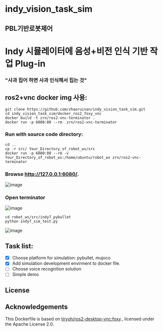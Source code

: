 # indy_vision_task_sim

## PBL기반로봇제어

# Indy 시뮬레이터에 음성+비전 인식 기반 작업 Plug-in

### "사과 집어 하면 사과 인식해서 집는 것"

## ros2+vnc docker img 사용:
```
git clone https://github.com/zhaoruinan/indy_vision_task_sim.git
cd indy_vision_task_sim/docker_ros2_foxy_vnc
docker build -t zrn/ros2-vnc-terminator .
docker run -p 6080:80 --rm  zrn/ros2-vnc-terminator
```
### Run with source code directory:
```
cd ..
cp -r src/ Your_Directory_of_robot_ws/src
docker run -p 6080:80 --rm -v Your_Directory_of_robot_ws:/home/ubuntu/robot_ws zrn/ros2-vnc-terminator
```
### Browse http://127.0.0.1:6080/.
![image](https://drive.google.com/uc?export=view&id=1y--w7AkzVEeZiPnKm2RK04HblnDSJOwY)

### Open terminator
![image](https://drive.google.com/uc?export=view&id=1vJrLM5m_PGW4r4tshQCVVFYkEQRlwaPT)
```
cd robot_ws/src/indy7_pybullet
python indy7_sim_test.py
```
![image](https://drive.google.com/uc?export=view&id=1OWpGmuWG2NcabbvsHzAyj8fhf3ymWNGM)
## Task list:
- [x] Choose platform for simulation: pybullet, mujoco
- [x] Add simulation development envirment to docker file.
- [ ] Choose voice recognition solution
- [ ] Simple demo

## License
## Acknowledgements
This Dockerfile is based on [tiryoh/ros2-desktop-vnc:foxy](https://github.com/Tiryoh/docker-ros2-desktop-vnc)., licensed under the Apache License 2.0.
